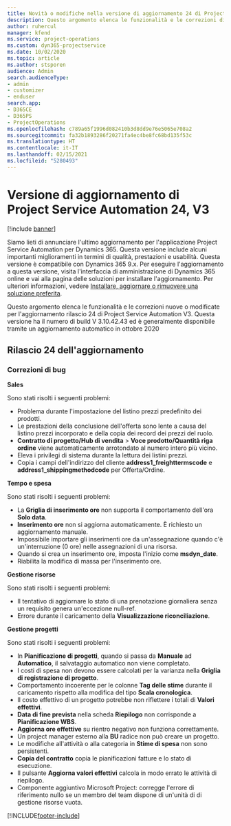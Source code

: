 ```yaml
---
title: Novità o modifiche nella versione di aggiornamento 24 di Project Service Automation V3
description: Questo argomento elenca le funzionalità e le correzioni disponibili nella versione di aggiornamento 24 di Project Service Automation V3.
author: ruhercul
manager: kfend
ms.service: project-operations
ms.custom: dyn365-projectservice
ms.date: 10/02/2020
ms.topic: article
ms.author: stsporen
audience: Admin
search.audienceType:
- admin
- customizer
- enduser
search.app:
- D365CE
- D365PS
- ProjectOperations
ms.openlocfilehash: c789a65f1996d082410b3d8dd9e76e5065e708a2
ms.sourcegitcommit: fa32b1893286f20271fa4ec4be8fc68bd135f53c
ms.translationtype: HT
ms.contentlocale: it-IT
ms.lasthandoff: 02/15/2021
ms.locfileid: "5280493"
---
```

# <a name="project-service-automation-update-release-24-v3"></a>Versione di aggiornamento di Project Service Automation 24, V3

[!include [banner](../includes/psa-now-project-operations.md)]

Siamo lieti di annunciare l'ultimo aggiornamento per l'applicazione Project Service Automation per Dynamics 365. Questa versione include alcuni importanti miglioramenti in termini di qualità, prestazioni e usabilità. Questa versione è compatibile con Dynamics 365 9.x. Per eseguire l'aggiornamento a questa versione, visita l'interfaccia di amministrazione di Dynamics 365 online e vai alla pagina delle soluzioni per installare l'aggiornamento. Per ulteriori informazioni, vedere [Installare, aggiornare o rimuovere una soluzione preferita](https://docs.microsoft.com/power-platform/admin/install-remove-preferred-solution).

Questo argomento elenca le funzionalità e le correzioni nuove o modificate per l'aggiornamento rilascio 24 di Project Service Automation V3. Questa versione ha il numero di build V 3.10.42.43 ed è generalmente disponibile tramite un aggiornamento automatico in ottobre 2020

## <a name="update-release-24"></a>Rilascio 24 dell'aggiornamento

### <a name="bug-fixes"></a>Correzioni di bug

**Sales**

Sono stati risolti i seguenti problemi:

- Problema durante l'impostazione del listino prezzi predefinito dei prodotti.
- Le prestazioni della conclusione dell'offerta sono lente a causa del listino prezzi incorporato e della copia dei record dei prezzi del ruolo.
- **Contratto di progetto/Hub di vendita** > **Voce prodotto/Quantità riga ordine** viene automaticamente arrotondato al numero intero più vicino.
- Eleva i privilegi di sistema durante la lettura dei listini prezzi.
- Copia i campi dell'indirizzo del cliente **address1_freighttermscode** e **address1_shippingmethodcode** per Offerta/Ordine. 


**Tempo e spesa**

Sono stati risolti i seguenti problemi:

- La **Griglia di inserimento ore** non supporta il comportamento dell'ora **Solo data**.
- **Inserimento ore** non si aggiorna automaticamente. È richiesto un aggiornamento manuale.
- Impossibile importare gli inserimenti ore da un'assegnazione quando c'è un'interruzione (0 ore) nelle assegnazioni di una risorsa.
- Quando si crea un inserimento ore, imposta l'inizio come **msdyn_date**.
- Riabilita la modifica di massa per l'inserimento ore.

**Gestione risorse**

Sono stati risolti i seguenti problemi:

- Il tentativo di aggiornare lo stato di una prenotazione giornaliera senza un requisito genera un'eccezione null-ref.
- Errore durante il caricamento della **Visualizzazione riconciliazione**.


**Gestione progetti**

Sono stati risolti i seguenti problemi:

- In **Pianificazione di progetti**, quando si passa da **Manuale** ad **Automatico**, il salvataggio automatico non viene completato.
- I costi di spesa non devono essere calcolati per la varianza nella **Griglia di registrazione di progetto**.
- Comportamento incoerente per le colonne **Tag delle stime** durante il caricamento rispetto alla modifica del tipo **Scala cronologica**.
- Il costo effettivo di un progetto potrebbe non riflettere i totali di **Valori effettivi**.
- **Data di fine prevista** nella scheda **Riepilogo** non corrisponde a **Pianificazione WBS**.
- **Aggiorna ore effettive** su rientro negativo non funziona correttamente.
- Un project manager esterno alla **BU** radice non può creare un progetto.
- Le modifiche all'attività o alla categoria in **Stime di spesa** non sono persistenti.
- **Copia del contratto** copia le pianificazioni fatture e lo stato di esecuzione.
- Il pulsante **Aggiorna valori effettivi** calcola in modo errato le attività di riepilogo.
- Componente aggiuntivo Microsoft Project: corregge l'errore di riferimento nullo se un membro del team dispone di un'unità di di gestione risorse vuota.



[!INCLUDE[footer-include](../includes/footer-banner.md)]